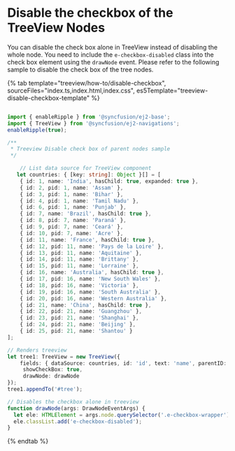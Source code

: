 # Disable the checkbox of the TreeView Nodes

You can disable the check box alone in TreeView instead of disabling the whole node. You need to include the `e-checkbox-disabled` class into the check box element using the `drawNode` event. Please refer to the following sample to disable the check box of the tree nodes.

{% tab template="treeview/how-to/disable-checkbox", sourceFiles="index.ts,index.html,index.css", es5Template="treeview-disable-checkbox-template" %}

```typescript

import { enableRipple } from '@syncfusion/ej2-base';
import { TreeView } from '@syncfusion/ej2-navigations';
enableRipple(true);

/**
 * Treeview Disable check box of parent nodes sample
 */

    // List data source for TreeView component
   let countries: { [key: string]: Object }[] = [
    { id: 1, name: 'India', hasChild: true, expanded: true },
    { id: 2, pid: 1, name: 'Assam' },
    { id: 3, pid: 1, name: 'Bihar' },
    { id: 4, pid: 1, name: 'Tamil Nadu' },
    { id: 6, pid: 1, name: 'Punjab' },
    { id: 7, name: 'Brazil', hasChild: true },
    { id: 8, pid: 7, name: 'Paraná' },
    { id: 9, pid: 7, name: 'Ceará' },
    { id: 10, pid: 7, name: 'Acre' },
    { id: 11, name: 'France', hasChild: true },
    { id: 12, pid: 11, name: 'Pays de la Loire' },
    { id: 13, pid: 11, name: 'Aquitaine' },
    { id: 14, pid: 11, name: 'Brittany' },
    { id: 15, pid: 11, name: 'Lorraine' },
    { id: 16, name: 'Australia', hasChild: true },
    { id: 17, pid: 16, name: 'New South Wales' },
    { id: 18, pid: 16, name: 'Victoria' },
    { id: 19, pid: 16, name: 'South Australia' },
    { id: 20, pid: 16, name: 'Western Australia' },
    { id: 21, name: 'China', hasChild: true },
    { id: 22, pid: 21, name: 'Guangzhou' },
    { id: 23, pid: 21, name: 'Shanghai' },
    { id: 24, pid: 21, name: 'Beijing' },
    { id: 25, pid: 21, name: 'Shantou' }
];

// Renders treeview
let tree1: TreeView = new TreeView({
    fields: { dataSource: countries, id: 'id', text: 'name', parentID: 'pid', hasChildren: 'hasChild' },
     showCheckBox: true,
     drawNode: drawNode
});
tree1.appendTo('#tree');

// Disables the checkbox alone in treeview
function drawNode(args: DrawNodeEventArgs) {
  let ele: HTMLElement = args.node.querySelector('.e-checkbox-wrapper');
  ele.classList.add('e-checkbox-disabled');
}

```

{% endtab %}